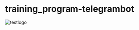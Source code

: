 # training_program-telegrambot
<img src="https://avatars.mds.yandex.net/i?id=3291e0c6268d5f586732aacfc4bbd9ac-5906863-images-thumbs&n=13" alt="testlogo"/>
